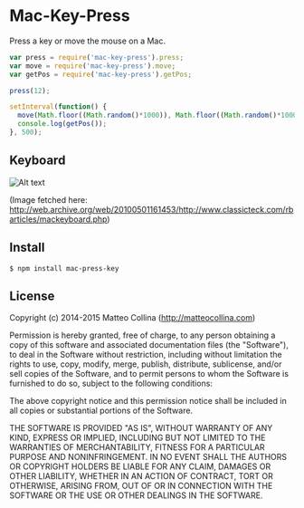 Mac-Key-Press
=============

Press a key or move the mouse on a Mac.

```javascript
var press = require('mac-key-press').press;
var move = require('mac-key-press').move;
var getPos = require('mac-key-press').getPos;

press(12);

setInterval(function() {
  move(Math.floor((Math.random()*1000)), Math.floor((Math.random()*1000)))
  console.log(getPos());
}, 500);
```

Keyboard
--------

![Alt text](mackeyboard1.gif)

(Image fetched here:
http://web.archive.org/web/20100501161453/http://www.classicteck.com/rbarticles/mackeyboard.php)

Install
-------

```
$ npm install mac-press-key
```

License
-------

Copyright (c) 2014-2015 Matteo Collina (http://matteocollina.com)

Permission is hereby granted, free of charge, to any person
obtaining a copy of this software and associated documentation
files (the "Software"), to deal in the Software without
restriction, including without limitation the rights to use,
copy, modify, merge, publish, distribute, sublicense, and/or sell
copies of the Software, and to permit persons to whom the
Software is furnished to do so, subject to the following
conditions:

The above copyright notice and this permission notice shall be
included in all copies or substantial portions of the Software.

THE SOFTWARE IS PROVIDED "AS IS", WITHOUT WARRANTY OF ANY KIND,
EXPRESS OR IMPLIED, INCLUDING BUT NOT LIMITED TO THE WARRANTIES
OF MERCHANTABILITY, FITNESS FOR A PARTICULAR PURPOSE AND
NONINFRINGEMENT. IN NO EVENT SHALL THE AUTHORS OR COPYRIGHT
HOLDERS BE LIABLE FOR ANY CLAIM, DAMAGES OR OTHER LIABILITY,
WHETHER IN AN ACTION OF CONTRACT, TORT OR OTHERWISE, ARISING
FROM, OUT OF OR IN CONNECTION WITH THE SOFTWARE OR THE USE OR
OTHER DEALINGS IN THE SOFTWARE.
